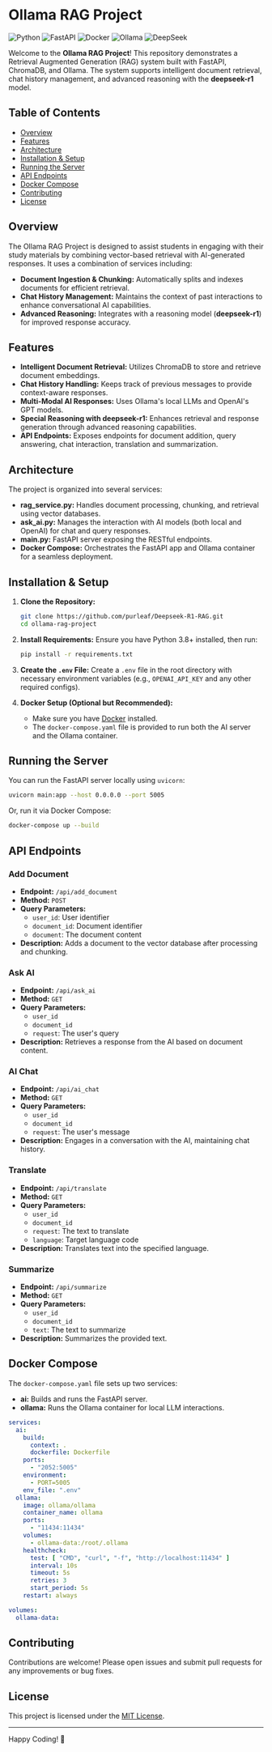 # Ollama RAG Project

![Python](https://img.shields.io/badge/Python-3.8%2B-blue)
![FastAPI](https://img.shields.io/badge/FastAPI-0.70%2B-green)
![Docker](https://img.shields.io/badge/Docker-ready-brightgreen)
![Ollama](https://img.shields.io/badge/Ollama-powered-purple)
![DeepSeek](https://img.shields.io/badge/DeepSeek-Reasoning_Model-orange)

Welcome to the **Ollama RAG Project**! This repository demonstrates a Retrieval Augmented Generation (RAG) system built with FastAPI, ChromaDB, and Ollama. The system supports intelligent document retrieval, chat history management, and advanced reasoning with the **deepseek-r1** model.

## Table of Contents

- [Overview](#overview)
- [Features](#features)
- [Architecture](#architecture)
- [Installation & Setup](#installation--setup)
- [Running the Server](#running-the-server)
- [API Endpoints](#api-endpoints)
- [Docker Compose](#docker-compose)
- [Contributing](#contributing)
- [License](#license)

## Overview

The Ollama RAG Project is designed to assist students in engaging with their study materials by combining vector-based retrieval with AI-generated responses. It uses a combination of services including:
- **Document Ingestion & Chunking:** Automatically splits and indexes documents for efficient retrieval.
- **Chat History Management:** Maintains the context of past interactions to enhance conversational AI capabilities.
- **Advanced Reasoning:** Integrates with a reasoning model (**deepseek-r1**) for improved response accuracy.

## Features

- **Intelligent Document Retrieval:** Utilizes ChromaDB to store and retrieve document embeddings.
- **Chat History Handling:** Keeps track of previous messages to provide context-aware responses.
- **Multi-Modal AI Responses:** Uses Ollama's local LLMs and OpenAI's GPT models.
- **Special Reasoning with deepseek-r1:** Enhances retrieval and response generation through advanced reasoning capabilities.
- **API Endpoints:** Exposes endpoints for document addition, query answering, chat interaction, translation and summarization.

## Architecture

The project is organized into several services:

- **rag_service.py:** Handles document processing, chunking, and retrieval using vector databases.
- **ask_ai.py:** Manages the interaction with AI models (both local and OpenAI) for chat and query responses.
- **main.py:** FastAPI server exposing the RESTful endpoints.
- **Docker Compose:** Orchestrates the FastAPI app and Ollama container for a seamless deployment.

## Installation & Setup

1. **Clone the Repository:**
   ```bash
   git clone https://github.com/purleaf/Deepseek-R1-RAG.git
   cd ollama-rag-project
   ```

2. **Install Requirements:**
   Ensure you have Python 3.8+ installed, then run:
   ```bash
   pip install -r requirements.txt
   ```

3. **Create the `.env` File:**
   Create a `.env` file in the root directory with necessary environment variables (e.g., `OPENAI_API_KEY` and any other required configs).

4. **Docker Setup (Optional but Recommended):**
   - Make sure you have [Docker](https://www.docker.com/get-started) installed.
   - The `docker-compose.yaml` file is provided to run both the AI server and the Ollama container.

## Running the Server

You can run the FastAPI server locally using `uvicorn`:

```bash
uvicorn main:app --host 0.0.0.0 --port 5005
```

Or, run it via Docker Compose:

```bash
docker-compose up --build
```

## API Endpoints

### Add Document

- **Endpoint:** `/api/add_document`
- **Method:** `POST`
- **Query Parameters:**
  - `user_id`: User identifier
  - `document_id`: Document identifier
  - `document`: The document content
- **Description:** Adds a document to the vector database after processing and chunking.

### Ask AI

- **Endpoint:** `/api/ask_ai`
- **Method:** `GET`
- **Query Parameters:**
  - `user_id`
  - `document_id`
  - `request`: The user's query
- **Description:** Retrieves a response from the AI based on document content.

### AI Chat

- **Endpoint:** `/api/ai_chat`
- **Method:** `GET`
- **Query Parameters:**
  - `user_id`
  - `document_id`
  - `request`: The user's message
- **Description:** Engages in a conversation with the AI, maintaining chat history.

### Translate

- **Endpoint:** `/api/translate`
- **Method:** `GET`
- **Query Parameters:**
  - `user_id`
  - `document_id`
  - `request`: The text to translate
  - `language`: Target language code
- **Description:** Translates text into the specified language.


### Summarize

- **Endpoint:** `/api/summarize`
- **Method:** `GET`
- **Query Parameters:**
  - `user_id`
  - `document_id`
  - `text`: The text to summarize
- **Description:** Summarizes the provided text.

## Docker Compose

The `docker-compose.yaml` file sets up two services:

- **ai:** Builds and runs the FastAPI server.
- **ollama:** Runs the Ollama container for local LLM interactions.

```yaml
services:
  ai:
    build:
      context: .
      dockerfile: Dockerfile
    ports:
      - "2052:5005"
    environment:
      - PORT=5005
    env_file: ".env"
  ollama:
    image: ollama/ollama
    container_name: ollama
    ports:
      - "11434:11434"
    volumes:
      - ollama-data:/root/.ollama
    healthcheck:
      test: [ "CMD", "curl", "-f", "http://localhost:11434" ]
      interval: 10s
      timeout: 5s
      retries: 3
      start_period: 5s
    restart: always

volumes:
  ollama-data:
```

## Contributing

Contributions are welcome! Please open issues and submit pull requests for any improvements or bug fixes.

## License

This project is licensed under the [MIT License](LICENSE).

---

Happy Coding! 🚀

